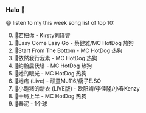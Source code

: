

### Halo 👋

😄 listen to my this week song list of top 10:

0. 🌈若把你 - Kirsty刘瑾睿
1. 🌈Easy Come Easy Go - 蔡健雅/MC HotDog 热狗
2. 🌈Start From The Bottom - MC HotDog 热狗
3. 🌈依然我行我素 - MC HotDog 热狗
4. 🌈约翰屈伏塔 - MC HotDog 热狗
5. 🌈她的眼光 - MC HotDog 热狗
6. 🌈地痞 (Live) - 顽童MJ116/瘦子E.SO
7. 🌈小跑猪的新衣 (LIVE版) - 欧阳靖/李佳隆/小春Kenzy
8. 🌈十局上半 - MC HotDog 热狗
9. 🌈春泥 - 1个球


